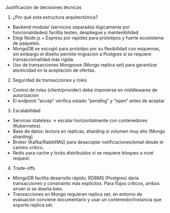 Justificación de decisiones técnicas
1. ¿Por qué esta estructura arquitectónica?
- Backend modular (servicios separados lógicamente por funcionalidades) facilita testeo, despliegue y mantenibilidad.
- Elegí Node.js + Express por rapidez para prototipos y fuerte ecosistema de paquetes.
- MongoDB se escogió para prototipo por su flexibilidad con esquemas, sin embargo el diseño permite migración a Postgres si se requiere transaccionalidad más rígida.
- Uso de transacciones Mongoose (Mongo replica set) para garantizar atomicidad en la aceptación de ofertas.

2. Seguridad de transacciones y roles
- Control de roles (client/provider) debe imponerse en middlewares de autorización 
- El endpoint “accep” verifica estado “pending”  y “open” antes de aceptar

3. Escalabilidad
- Services stateless → escalar horizontalmente con contenedores (Kubernetes).
- Base de datos: lectura en replicas, sharding si volumen muy alto (Mongo sharding).
- Broker (Kafka/RabbitMQ) para desacoplar notificaciones/email desde el camino crítico.
- Redis para cache y locks distribuidos si se requiere bloqueo a nivel request.

4. Trade-offs
- MongoDB facilita desarrollo rápido; RDBMS (Postgres) daría transacciones y constraints más explícitos. Para flujos críticos, ambos sirven si se diseña bien.
- Transacciones en Mongo requieren replica set; en entorno de evaluación conviene documentarlo y usar un contenedor/instancia que soporte replica set.
